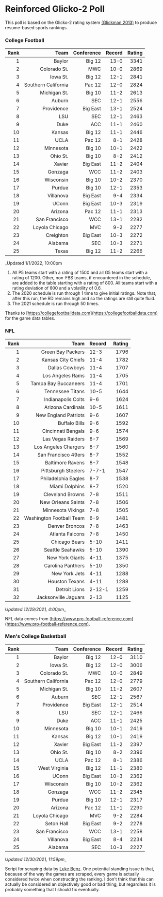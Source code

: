 # Reinforced Glicko-2 Poll

This poll is based on the Glicko-2 rating system [\(Glickman 2013\)](http://glicko.net/glicko/glicko2.pdf) to produce resume-based sports rankings.

### College Football
| Rank  | Team                 | Conference | Record   | Rating |
| ---:  | ---:                 | ---:       | ---:     | ---:   |
| 1     | Baylor               | Big 12     | 13-0     | 3341   |
| 2     | Colorado St.         | MWC        | 10-0     | 2869   |
| 3     | Iowa St.             | Big 12     | 12-1     | 2841   |
| 4     | Southern California  | Pac 12     | 12-0     | 2824   |
| 5     | Michigan St.         | Big 10     | 11-2     | 2613   |
| 6     | Auburn               | SEC        | 12-1     | 2556   |
| 7     | Providence           | Big East   | 13-1     | 2524   |
| 8     | LSU                  | SEC        | 12-1     | 2463   |
| 9     | Duke                 | ACC        | 11-1     | 2460   |
| 10    | Kansas               | Big 12     | 11-1     | 2446   |
| 11    | UCLA                 | Pac 12     | 8-1      | 2428   |
| 12    | Minnesota            | Big 10     | 10-1     | 2422   |
| 13    | Ohio St.             | Big 10     | 8-2      | 2412   |
| 14    | Xavier               | Big East   | 11-2     | 2404   |
| 15    | Gonzaga              | WCC        | 11-2     | 2403   |
| 16    | Wisconsin            | Big 10     | 10-2     | 2370   |
| 17    | Purdue               | Big 10     | 12-1     | 2353   |
| 18    | Villanova            | Big East   | 9-4      | 2334   |
| 19    | UConn                | Big East   | 10-3     | 2319   |
| 20    | Arizona              | Pac 12     | 11-1     | 2313   |
| 21    | San Francisco        | WCC        | 13-1     | 2282   |
| 22    | Loyola Chicago       | MVC        | 9-2      | 2277   |
| 23    | Creighton            | Big East   | 10-3     | 2272   |
| 24    | Alabama              | SEC        | 10-3     | 2271   |
| 25    | Texas                | Big 12     | 11-2     | 2266   |
_Updated 1/1/2022, 10:00pm

1. All P5 teams start with a rating of 1500 and all G5 teams start with a rating of 1200. Other, non-FBS teams, if encountered in the schedule, are added to the table starting with a rating of 800. All teams start with a rating deviation of 600 and a volatility of 0.6.
2. The 2020 schedule is run through 1 time to give initial ratings. Note that, after this run, the RD remains high and so the ratings are still quite fluid.
3. The 2021 schedule is run through 50 times.

Thanks to [https://collegefootballdata.com](https://collegefootballdata.com) for the game data tables.

### NFL
| Rank  | Team                       | Record   | Rating |
| ---:  | ---:                       | :---     | ---:   |
| 1     | Green Bay Packers          | 12-3     | 1796   |
| 2     | Kansas City Chiefs         | 11-4     | 1782   |
| 3     | Dallas Cowboys             | 11-4     | 1707   |
| 4     | Los Angeles Rams           | 11-4     | 1705   |
| 5     | Tampa Bay Buccaneers       | 11-4     | 1701   |
| 6     | Tennessee Titans           | 10-5     | 1644   |
| 7     | Indianapolis Colts         | 9-6      | 1624   |
| 8     | Arizona Cardinals          | 10-5     | 1611   |
| 9     | New England Patriots       | 9-6      | 1607   |
| 10    | Buffalo Bills              | 9-6      | 1592   |
| 11    | Cincinnati Bengals         | 9-6      | 1574   |
| 12    | Las Vegas Raiders          | 8-7      | 1569   |
| 13    | Los Angeles Chargers       | 8-7      | 1560   |
| 14    | San Francisco 49ers        | 8-7      | 1552   |
| 15    | Baltimore Ravens           | 8-7      | 1548   |
| 16    | Pittsburgh Steelers        | 7-7-1    | 1547   |
| 17    | Philadelphia Eagles        | 8-7      | 1538   |
| 18    | Miami Dolphins             | 8-7      | 1520   |
| 19    | Cleveland Browns           | 7-8      | 1511   |
| 20    | New Orleans Saints         | 7-8      | 1506   |
| 21    | Minnesota Vikings          | 7-8      | 1505   |
| 22    | Washington Football Team   | 6-9      | 1481   |
| 23    | Denver Broncos             | 7-8      | 1463   |
| 24    | Atlanta Falcons            | 7-8      | 1450   |
| 25    | Chicago Bears              | 5-10     | 1411   |
| 26    | Seattle Seahawks           | 5-10     | 1390   |
| 27    | New York Giants            | 4-11     | 1375   |
| 28    | Carolina Panthers          | 5-10     | 1350   |
| 29    | New York Jets              | 4-11     | 1288   |
| 30    | Houston Texans             | 4-11     | 1288   |
| 31    | Detroit Lions              | 2-12-1   | 1259   |
| 32    | Jacksonville Jaguars       | 2-13     | 1125   |
_Updated 12/29/2021, 4:00pm__

NFL data comes from [https://www.pro-football-reference.com](https://www.pro-football-reference.com).

### Men's College Basketball
| Rank  | Team                 | Conference | Record   | Rating |
| ---:  | ---:                 | ---:       | ---:     | ---:   |
| 1     | Baylor               | Big 12     | 12-0     | 3110   |
| 2     | Iowa St.             | Big 12     | 12-0     | 3006   |
| 3     | Colorado St.         | MWC        | 10-0     | 2849   |
| 4     | Southern California  | Pac 12     | 12-0     | 2779   |
| 5     | Michigan St.         | Big 10     | 11-2     | 2607   |
| 6     | Auburn               | SEC        | 12-1     | 2567   |
| 7     | Providence           | Big East   | 12-1     | 2514   |
| 8     | LSU                  | SEC        | 12-1     | 2466   |
| 9     | Duke                 | ACC        | 11-1     | 2425   |
| 10    | Minnesota            | Big 10     | 10-1     | 2419   |
| 11    | Kansas               | Big 12     | 10-1     | 2419   |
| 12    | Xavier               | Big East   | 11-2     | 2397   |
| 13    | Ohio St.             | Big 10     | 8-2      | 2396   |
| 14    | UCLA                 | Pac 12     | 8-1      | 2386   |
| 15    | West Virginia        | Big 12     | 11-1     | 2380   |
| 16    | UConn                | Big East   | 10-3     | 2362   |
| 17    | Wisconsin            | Big 10     | 10-2     | 2362   |
| 18    | Gonzaga              | WCC        | 11-2     | 2345   |
| 19    | Purdue               | Big 10     | 12-1     | 2317   |
| 20    | Arizona              | Pac 12     | 11-1     | 2290   |
| 21    | Loyola Chicago       | MVC        | 9-2      | 2284   |
| 22    | Seton Hall           | Big East   | 9-2      | 2278   |
| 23    | San Francisco        | WCC        | 13-1     | 2258   |
| 24    | Villanova            | Big East   | 8-4      | 2234   |
| 25    | Alabama              | SEC        | 10-3     | 2227   |
_Updated 12/30/2021, 11:59pm__

Script for scraping data by [Luke Benz](https://github.com/lbenz730/NCAA_Hoops).
One potential standing issue is that, because of the way the games are scraped, every game is actually considered twice when constructing the ranking. I don't think that this can actually be considered an objectively good or bad thing, but regardless it is probably something that I should fix eventually.
